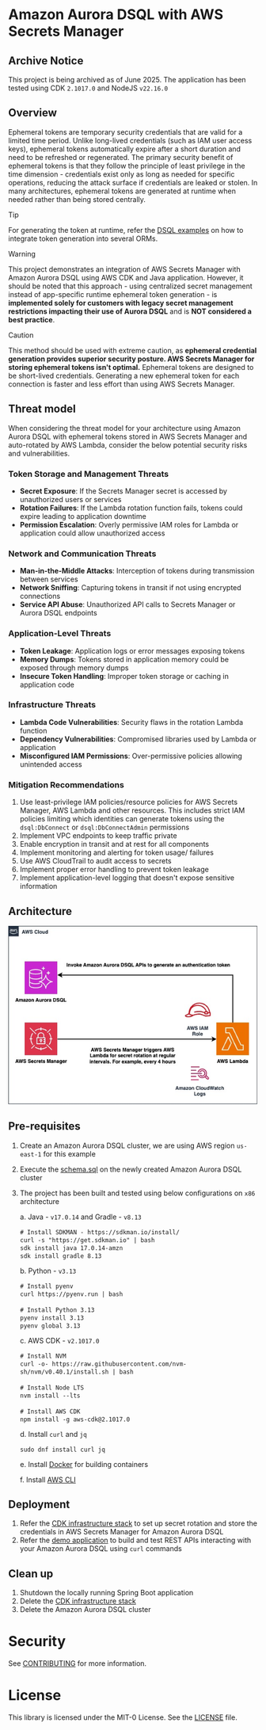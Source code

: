 # Amazon Aurora DSQL with AWS Secrets Manager

## Archive Notice
This project is being archived as of June 2025. The application has been tested using CDK `2.1017.0` and NodeJS `v22.16.0`

## Overview

Ephemeral tokens are temporary security credentials that are valid for a limited time period. Unlike long-lived credentials (such as IAM user access keys), ephemeral tokens automatically expire after a short duration and need to be refreshed or regenerated. The primary security benefit of ephemeral tokens is that they follow the principle of least privilege in the time dimension - credentials exist only as long as needed for specific operations, reducing the attack surface if credentials are leaked or stolen. In many architectures, ephemeral tokens are generated at runtime when needed rather than being stored centrally. 

> [!TIP]
> For generating the token at runtime, refer the [DSQL examples](https://github.com/aws-samples/aurora-dsql-samples/) on how to integrate token generation into several ORMs.

> [!WARNING]
> This project demonstrates an integration of AWS Secrets Manager with Amazon Aurora DSQL using AWS CDK and Java application. However, it should be noted that this approach - using centralized secret management instead of app-specific runtime ephemeral token generation - is **implemented solely for customers with legacy secret management restrictions impacting their use of Aurora DSQL** and is **NOT considered a best practice**.

> [!CAUTION]
> This method should be used with extreme caution, as **ephemeral credential generation provides superior security posture. AWS Secrets Manager for storing ephemeral tokens isn't optimal.** Ephemeral tokens are designed to be short-lived credentials. Generating a new ephemeral token for each connection is faster and less effort than using AWS Secrets Manager.

## Threat model
When considering the threat model for your architecture using Amazon Aurora DSQL with ephemeral tokens stored in AWS Secrets Manager and auto-rotated by AWS Lambda, consider the below potential security risks and vulnerabilities.

### Token Storage and Management Threats
- **Secret Exposure**: If the Secrets Manager secret is accessed by unauthorized users or services
- **Rotation Failures**: If the Lambda rotation function fails, tokens could expire leading to application downtime
- **Permission Escalation**: Overly permissive IAM roles for Lambda or application could allow unauthorized access

### Network and Communication Threats
- **Man-in-the-Middle Attacks**: Interception of tokens during transmission between services
- **Network Sniffing**: Capturing tokens in transit if not using encrypted connections
- **Service API Abuse**: Unauthorized API calls to Secrets Manager or Aurora DSQL endpoints

### Application-Level Threats
- **Token Leakage**: Application logs or error messages exposing tokens
- **Memory Dumps**: Tokens stored in application memory could be exposed through memory dumps
- **Insecure Token Handling**: Improper token storage or caching in application code

### Infrastructure Threats
- **Lambda Code Vulnerabilities**: Security flaws in the rotation Lambda function
- **Dependency Vulnerabilities**: Compromised libraries used by Lambda or application
- **Misconfigured IAM Permissions**: Over-permissive policies allowing unintended access

### Mitigation Recommendations
1. Use least-privilege IAM policies/resource policies for AWS Secrets Manager, AWS Lambda and other resources. This includes strict IAM policies limiting which identities can generate tokens using the `dsql:DbConnect` or `dsql:DbConnectAdmin` permissions
2. Implement VPC endpoints to keep traffic private
3. Enable encryption in transit and at rest for all components
4. Implement monitoring and alerting for token usage/ failures
5. Use AWS CloudTrail to audit access to secrets
6. Implement proper error handling to prevent token leakage
7. Implement application-level logging that doesn't expose sensitive information

## Architecture

![Architecture](./architecture.jpg)

## Pre-requisites

1. Create an Amazon Aurora DSQL cluster, we are using AWS region `us-east-1` for this example
2. Execute the [schema.sql](demo-app/schema.sql) on the newly created Amazon Aurora DSQL cluster
3. The project has been built and tested using below configurations on `x86` architecture

   a. Java - `v17.0.14` and Gradle - `v8.13`

    ```shell
    # Install SDKMAN - https://sdkman.io/install/
    curl -s "https://get.sdkman.io" | bash
    sdk install java 17.0.14-amzn
    sdk install gradle 8.13
    ```
   b. Python - `v3.13`

    ```shell
    # Install pyenv
    curl https://pyenv.run | bash

    # Install Python 3.13
    pyenv install 3.13
    pyenv global 3.13
    ```

   c. AWS CDK - `v2.1017.0`
    ```shell
    # Install NVM
    curl -o- https://raw.githubusercontent.com/nvm-sh/nvm/v0.40.1/install.sh | bash

    # Install Node LTS
    nvm install --lts

    # Install AWS CDK
    npm install -g aws-cdk@2.1017.0
    ```

   d. Install `curl` and `jq`
    ```shell
    sudo dnf install curl jq
    ```

   e. Install [Docker](https://docs.docker.com/get-started/get-docker/) for building containers
  
   f. Install [AWS CLI](https://docs.aws.amazon.com/cli/latest/userguide/getting-started-install.html)

## Deployment

1. Refer the [CDK infrastructure stack](infrastructure/README.md) to set up secret rotation and store the credentials in AWS Secrets Manager for Amazon Aurora DSQL
2. Refer the [demo application](demo-app/README.md) to build and test REST APIs interacting with your Amazon Aurora DSQL using `curl` commands

## Clean up

1. Shutdown the locally running Spring Boot application
2. Delete the [CDK infrastructure stack](infrastructure/README.md)
3. Delete the Amazon Aurora DSQL cluster

# Security

See [CONTRIBUTING](./CONTRIBUTING.md#security-issue-notifications) for more information.

# License

This library is licensed under the MIT-0 License. See the [LICENSE](./LICENSE) file.
